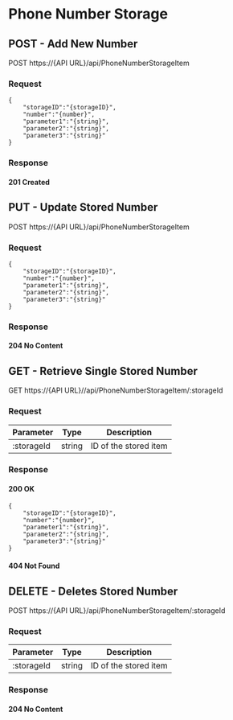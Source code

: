 # Phone Number Storage 

## POST - Add New Number

POST https://{API URL}/api/PhoneNumberStorageItem

### Request


```json=
{
    "storageID":"{storageID}",
    "number":"{number}",
    "parameter1":"{string}",
    "parameter2":"{string}",
    "parameter3":"{string}"
}
```


### Response

#### 201 Created


## PUT - Update Stored Number

POST https://{API URL}/api/PhoneNumberStorageItem

### Request


```json=
{
    "storageID":"{storageID}",
    "number":"{number}",
    "parameter1":"{string}",
    "parameter2":"{string}",
    "parameter3":"{string}"
}
```

### Response

#### 204 No Content


## GET - Retrieve Single Stored Number

GET https://{API URL}//api/PhoneNumberStorageItem/:storageId


### Request

| Parameter | Type  | Description |
| -------- | -------- | -------- |
| :storageId     | string     | ID of the stored item   |


### Response

#### 200 OK

```json=
{
    "storageID":"{storageID}",
    "number":"{number}",
    "parameter1":"{string}",
    "parameter2":"{string}",
    "parameter3":"{string}"
}
```

#### 404 Not Found

## DELETE - Deletes Stored Number

POST https://{API URL}/api/PhoneNumberStorageItem/:storageId


### Request

| Parameter | Type  | Description |
| -------- | -------- | -------- |
| :storageId     | string     | ID of the stored item   |


### Response

#### 204 No Content